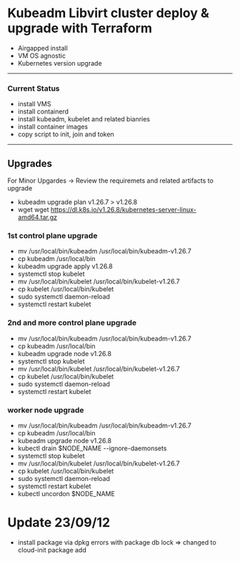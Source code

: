 # Kubeadm Libvirt cluster deploy & upgrade with Terraform

- Airgapped install
- VM OS agnostic
- Kubernetes version upgrade

---
### Current Status

- install VMS
- install containerd
- install kubeadm, kubelet and related bianries
- install container images
- copy script to init, join and token

---
## Upgrades

For Minor Upgardes -> Review the requiremets and related artifacts to upgrade
- kubeadm upgrade plan v1.26.7 > v1.26.8
- wget wget https://dl.k8s.io/v1.26.8/kubernetes-server-linux-amd64.tar.gz

### 1st control plane upgrade
- mv /usr/local/bin/kubeadm /usr/local/bin/kubeadm-v1.26.7
- cp kubeadm /usr/local/bin
- kubeadm upgrade apply v1.26.8
- systemctl stop kubelet
- mv /usr/local/bin/kubelet /usr/local/bin/kubelet-v1.26.7
- cp kubelet /usr/local/bin/kubelet
- sudo systemctl daemon-reload
- systemctl restart kubelet

### 2nd and more control plane upgrade
- mv /usr/local/bin/kubeadm /usr/local/bin/kubeadm-v1.26.7
- cp kubeadm /usr/local/bin
- kubeadm upgrade node v1.26.8
- systemctl stop kubelet
- mv /usr/local/bin/kubelet /usr/local/bin/kubelet-v1.26.7
- cp kubelet /usr/local/bin/kubelet
- sudo systemctl daemon-reload
- systemctl restart kubelet

### worker node upgrade
- mv /usr/local/bin/kubeadm /usr/local/bin/kubeadm-v1.26.7
- cp kubeadm /usr/local/bin
- kubeadm upgrade node v1.26.8
- kubectl drain $NODE_NAME --ignore-daemonsets
- systemctl stop kubelet
- mv /usr/local/bin/kubelet /usr/local/bin/kubelet-v1.26.7
- cp kubelet /usr/local/bin/kubelet
- sudo systemctl daemon-reload
- systemctl restart kubelet
- kubectl uncordon $NODE_NAME



# Update 23/09/12
- install package via dpkg errors with package db lock => changed to cloud-init package add

